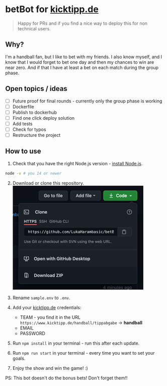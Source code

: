 # betBot for [kicktipp.de](https://www.kicktipp.de/)

> Happy for PRs and if you find a nice way to deploy this for non technical users.

## Why?

I'm a handball fan, but I like to bet with my friends. I also know myself, and I know that I would forget to bet one day and then my chances to win are near zero. And if that I have at least a bet on each match during the group phase.

## Open topics / ideas

- [ ] Future proof for final rounds - currently only the group phase is working
- [ ] Dockerfile
- [ ] Publish to dockerhub
- [ ] Find one click deploy solution
- [ ] Add tests
- [ ] Check for typos
- [ ] Restructure the project

## How to use

1. Check that you have the right Node.js version - [install Node.js](https://nodejs.org/en/download/).
```bash
node -v # you 14 or newer
```
2. Download or clone this repository.
![Download coding](docu/download.png)
   
3. Rename `sample.env` to `.env`.
4. Add your [kicktipp.de](https://www.kicktipp.de/) credentials:
    - TEAM - you find it in the URL `https://www.kicktipp.de/handball/tippabgabe` -> **handball**
    - EMAIL
    - PASSWORD
5. Run `npm install` in your terminal - run this after each update.
6. Run `npm run start` in your terminal - every time you want to set your goals.
7. Enjoy the show and win the game! :)

PS: This bot doesn't do the bonus bets! Don't forget them!!
